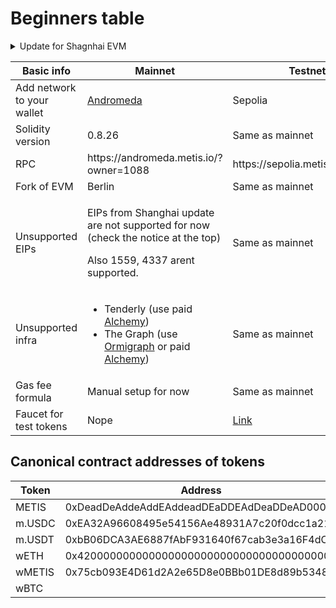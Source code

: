 # Beginners table

<details>

<summary>Update for Shagnhai EVM</summary>

**1. PUSH0 opcode**

You can use shanghai evm version in your project.

```solidity
// SPDX-License-Identifier: UNLICENSED
pragma solidity ^0.8.20;
contract MetisShanghaiUpgradeExample {
    uint256 public num;
    function push0(uint256 _n) public {
        num = _n;
    }
}
```

**2. More user-friendly error from the rpc**

The RPC can return encoded custom errors and solidity panic errors

**Custom errors**

```solidity
// SPDX-License-Identifier: UNLICENSED
pragma solidity ^0.8.20;
error MyError();
contract MetisShanghaiUpgradeExample {
    function customError() public pure {
        revert MyError();
    }
}
```

```sh
curl https://l2rpc.devnet.metisdevops.link -X POST -H "Content-Type: application/json" \
  --data '{"method":"eth_call","params":[{"to":"0x2e07967571dB8896178A65039b4Dd13Be354B002","input":"0xdda3a7bd"}, "latest"],"id":1,"jsonrpc":"2.0"}'
```

**the error data 0xdd6c951c is for the custom error MyError**

```json
{
  "jsonrpc": "2.0",
  "id": 1,
  "error": { "code": 3, "message": "execution reverted", "data": "0xdd6c951c" }
}
```

**Solidity panic errors**

```solidity
// SPDX-License-Identifier: UNLICENSED
pragma solidity ^0.8.20;
contract MetisShanghaiUpgradeExample {
    function panicError(uint256 _x) public pure returns (uint256){
        return _x / 0;
    }
}
```

```sh
curl https://l2rpc.devnet.metisdevops.link -X POST -H "Content-Type: application/json" \
  --data '{"method":"eth_call","params":[{"to":"0x2e07967571dB8896178A65039b4Dd13Be354B002","input":"0x67c9d7930000000000000000000000000000000000000000000000000000000000000001"}, "latest"],"id":1,"jsonrpc":"2.0"}'
```

```json
{
  "jsonrpc": "2.0",
  "id": 1,
  "error": {
    "code": 3,
    "message": "execution reverted: division or modulo by zero",
    "data": "0x4e487b710000000000000000000000000000000000000000000000000000000000000012"
  }
}
```

</details>

<table><thead><tr><th width="197">Basic info</th><th width="284">Mainnet</th><th>Testnet</th></tr></thead><tbody><tr><td>Add network to your wallet</td><td><a href="https://chainlist.org/chain/1088">Andromeda</a></td><td> Sepolia</td></tr><tr><td>Solidity version</td><td>0.8.26</td><td>Same as mainnet</td></tr><tr><td>RPC</td><td>https://andromeda.metis.io/?owner=1088</td><td>https://sepolia.metisdevops.link</td></tr><tr><td>Fork of EVM</td><td>Berlin</td><td>Same as mainnet</td></tr><tr><td>Unsupported EIPs</td><td><p>EIPs from Shanghai update are not supported for now (check the notice at the top)</p><p>Also 1559, 4337 arent supported.</p></td><td>Same as mainnet</td></tr><tr><td>Unsupported infra</td><td><ul><li>Tenderly (use paid <a href="https://www.alchemy.com/">Alchemy</a>)</li><li>The Graph (use <a href="https://www.ormilabs.xyz/">Ormigraph</a> or paid <a href="https://www.alchemy.com/">Alchemy</a>)</li></ul></td><td>Same as mainnet</td></tr><tr><td>Gas fee formula</td><td>Manual setup for now</td><td>Same as mainnet</td></tr><tr><td>Faucet for test tokens</td><td>Nope</td><td><a href="https://faucet-427702.uc.r.appspot.com/">Link</a></td></tr></tbody></table>

## Canonical contract addresses of tokens

<table><thead><tr><th width="114">Token</th><th width="433">Address</th><th>Decimals</th></tr></thead><tbody><tr><td>METIS</td><td>0xDeadDeAddeAddEAddeadDEaDDEAdDeaDDeAD0000</td><td>18</td></tr><tr><td>m.USDC</td><td>0xEA32A96608495e54156Ae48931A7c20f0dcc1a21</td><td>6</td></tr><tr><td>m.USDT</td><td>0xbB06DCA3AE6887fAbF931640f67cab3e3a16F4dC</td><td>6</td></tr><tr><td>wETH</td><td>0x420000000000000000000000000000000000000A</td><td>18</td></tr><tr><td>wMETIS</td><td>0x75cb093E4D61d2A2e65D8e0BBb01DE8d89b53481</td><td>18</td></tr><tr><td>wBTC</td><td></td><td>8</td></tr></tbody></table>
